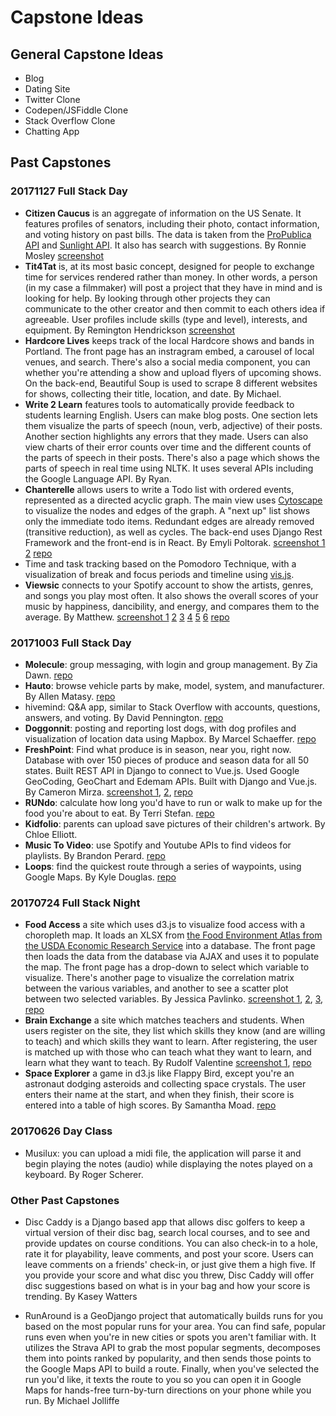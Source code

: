 
# Capstone Ideas

## General Capstone Ideas

- Blog
- Dating Site
- Twitter Clone
- Codepen/JSFiddle Clone
- Stack Overflow Clone
- Chatting App

## Past Capstones

### 20171127 Full Stack Day

- **Citizen Caucus** is an aggregate of information on the US Senate. It features profiles of senators, including their photo, contact information, and voting history on past bills. The data is taken from the [ProPublica API](https://www.propublica.org/) and [Sunlight API](https://sunlightfoundation.com/api/). It also has search with suggestions. By Ronnie Mosley [screenshot](Past%20Capstone%20Screenshots/citizen_caucus.png)
- **Tit4Tat** is, at its most basic concept, designed for people to exchange time for services rendered rather than money. In other words, a person (in my case a filmmaker) will post a project that they have in mind and is looking for help. By looking through other projects they can communicate to the other creator and then commit to each others idea if agreeable. User profiles include skills (type and level), interests, and equipment. By Remington Hendrickson [screenshot](Past%20Capstone%20Screenshots/tit4tat.jpg)
- **Hardcore Lives** keeps track of the local Hardcore shows and bands in Portland. The front page has an instragram embed, a carousel of local venues, and search. There's also a social media component, you can whether you're attending a show and upload flyers of upcoming shows. On the back-end, Beautiful Soup is used to scrape 8 different websites for shows, collecting their title, location, and date. By Michael.
- **Write 2 Learn** features tools to automatically provide feedback to students learning English. Users can make blog posts. One section lets them visualize the parts of speech (noun, verb, adjective) of their posts. Another section highlights any errors that they made. Users can also view charts of their error counts over time and the different counts of the parts of speech in their posts. There's also a page which shows the parts of speech in real time using NLTK. It uses several APIs including the Google Language API. By Ryan.
- **Chanterelle** allows users to write a Todo list with ordered events, represented as a directed acyclic graph. The main view uses [Cytoscape](http://js.cytoscape.org/) to visualize the nodes and edges of the graph. A "next up" list shows only the immediate todo items. Redundant edges are already removed (transitive reduction), as well as cycles. The back-end uses Django Rest Framework and the front-end is in React. By Emyli Poltorak. [screenshot 1](Past%20Capstone%20Screenshots/chanterelle1.png) [2](Past%20Capstone%20Screenshots/chanterelle2.png) [repo](https://github.com/emylipoltorak/Chanterelle)
- Time and task tracking based on the Pomodoro Technique, with a visualization of break and focus periods and timeline using [vis.js](http://visjs.org/).
- **Viewsic** connects to your Spotify account to show the artists, genres, and songs you play most often. It also shows the overall scores of your music by happiness, dancibility, and energy, and compares them to the average. By Matthew. [screenshot 1](Past%20Capstone%20Screenshots/viewsic01-cover.png) [2](Past%20Capstone%20Screenshots/viewsic02-top_artists.png) [3](Past%20Capstone%20Screenshots/viewsic03-genres.png) [4](Past%20Capstone%20Screenshots/viewsic04-top_songs.png) [5](Past%20Capstone%20Screenshots/viewsic05-popularity.png) [6](Past%20Capstone%20Screenshots/viewsic06-valence_index.png) [repo](https://github.com/Matt-Brown503/viewsic)


### 20171003 Full Stack Day

- **Molecule**: group messaging, with login and group management. By Zia Dawn. [repo](https://github.com/ziadawn/Capstone)
- **Hauto**: browse vehicle parts by make, model, system, and manufacturer. By Allen Matasy. [repo](https://github.com/Spitfire22/hauto)
- hivemind: Q&A app, similar to Stack Overflow with accounts, questions, answers, and voting. By David Pennington. [repo](https://github.com/mootfowl/jubilant-octo-garbanzo)
- **Doggonnit**: posting and reporting lost dogs, with dog profiles and visualization of location data using Mapbox. By Marcel Schaeffer.  [repo](https://github.com/mschaeffer53/Doggonnit)
- **FreshPoint**: Find what produce is in season, near you, right now. Database with over 150 pieces of produce and season data for all 50 states. Built REST API in Django to connect to Vue.js. Used Google GeoCoding, GeoChart and Edemam APIs. Built with Django and Vue.js. By Cameron Mirza. [screenshot 1](Past%20Capstone%20Screenshots/freshpoint1.jpg), [2](Past%20Capstone%20Screenshots/freshpoint2.jpg), [repo](https://github.com/cmirza/FreshPoint/tree/vue.js)
- **RUNdo**: calculate how long you'd have to run or walk to make up for the food you're about to eat. By Terri Stefan. [repo](https://github.com/tntterri615/RunDo)
- **Kidfolio**: parents can upload save pictures of their children's artwork. By Chloe Elliott.
- **Music To Video**: use Spotify and Youtube APIs to find videos for playlists. By Brandon Perard. [repo](https://github.com/bperard/Music-To-Video)
- **Loops**: find the quickest route through a series of waypoints, using Google Maps. By Kyle Douglas. [repo](https://github.com/kyledgls/loops)


### 20170724 Full Stack Night

- **Food Access** a site which uses d3.js to visualize food access with a choropleth map. It loads an XLSX from [the Food Environment Atlas from the USDA Economic Research Service](https://www.ers.usda.gov/data-products/food-environment-atlas/data-access-and-documentation-downloads/) into a database. The front page then loads the data from the database via AJAX and uses it to populate the map. The front page has a drop-down to select which variable to visualize. There's another page to visualize the correlation matrix between the various variables, and another to see a scatter plot between two selected variables. By Jessica Pavlinko. [screenshot 1](Past%20Capstone%20Screenshots/food_access0.png), [2](Past%20Capstone%20Screenshots/food_access1.png), [3](Past%20Capstone%20Screenshots/food_access2.png), [repo](https://github.com/jpavs1010/pdxcodeguild/tree/master/capstone_project)
- **Brain Exchange** a site which matches teachers and students. When users register on the site, they list which skills they know (and are willing to teach) and which skills they want to learn. After registering, the user is matched up with those who can teach what they want to learn, and learn what they want to teach. By Rudolf Valentine [screenshot 1](Past%20Capstone%20Screenshots/brain_exchange1.png), [repo](https://github.com/IcarusSprite/profile/tree/master/Capstone)
- **Space Explorer** a game in d3.js like Flappy Bird, except you're an astronaut dodging asteroids and collecting space crystals. The user enters their name at the start, and when they finish, their score is entered into a table of high scores. By Samantha Moad. [repo](https://github.com/smoad/pdxcodeguild/tree/master/capstone/capstonesite)


### 20170626 Day Class

- Musilux: you can upload a midi file, the application will parse it and begin playing the notes (audio) while displaying the notes played on a keyboard. By Roger Scherer.



<!--
By Robert Shiple.
By Chris Hayden.
By Cynthia Prevatte.
-->

### Other Past Capstones

- Disc Caddy is a Django based app that allows disc golfers to keep a virtual version of their disc bag, search local courses, and to see and provide updates on course conditions. You can also check-in to a hole, rate it for playability, leave comments, and post your score. Users can leave comments on a friends' check-in, or just give them a high five. If you provide your score and what disc you threw, Disc Caddy will offer disc suggestions based on what is in your bag and how your score is trending.  By Kasey Watters

- RunAround is a GeoDjango project that automatically builds runs for you based on the most popular runs for your area. You can find safe, popular runs even when you're in new cities or spots you aren't familiar with. It utilizes the Strava API to grab the most popular segments, decomposes them into points ranked by popularity, and then sends those points to the Google Maps API to build a route. Finally, when you've selected the run you'd like, it texts the route to you so you can open it in Google Maps for hands-free turn-by-turn directions on your phone while you run. By Michael Jolliffe